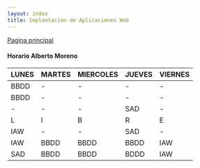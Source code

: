 ```yaml
---
layout: index
title: Implantacion de Aplicaciones Web 
---
```


<div>
<a href="https://albertomorenoacevedo.github.io/">Pagina principal</a>
</div>

#### Horario Alberto Moreno

|  LUNES        | MARTES        | MIERCOLES     | JUEVES        | VIERNES        |
| ------------- | ------------- | ------------- | ------------- | -------------  | 
| BBDD          | -             | -             | -             | -              |
| BBDD          | -             | -             | -             | -              |
| -             | -             | -             | SAD           | -              |
|       L       |     I         |      B        |     R         |     E          |
| IAW           | -             | -             | SAD           | -              |
| IAW           | BBDD          | BBDD          | BBDD          | IAW            |
| SAD           | BBDD          | BBDD          | BDDD          | IAW            |
